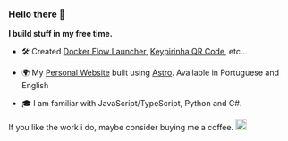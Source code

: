 ### Hello there 👋

**I build stuff in my free time.**

- 🛠️ Created
[Docker Flow Launcher](https://github.com/thisisleobro/docker-flow-launcher-plugin),
[Keypirinha QR Code](https://github.com/thisisleobro/Keypirinha-qrcode),
etc...

- 🌍 My [Personal Website](https://carvalho.cv) built using [Astro](https://astro.build/). Available in Portuguese and English

- 🎓 I am familiar with JavaScript/TypeScript, Python and C#.

If you like the work i do, maybe consider buying me a coffee. <a href="https://www.ko-fi.com/thisisleobro" target="_blank"><img src="https://storage.ko-fi.com/cdn/brandasset/v2/support_me_on_kofi_beige.png" alt="Buy Me A Coffee" style="height: 20px !important;" ></a>

<!--
**thisisleobro/thisisleobro** is a ✨ _special_ ✨ repository because its `README.md` (this file) appears on your GitHub profile.

Here are some ideas to get you started:

- 🔭 I’m currently working on ...
- 🌱 I’m currently learning ...
- 👯 I’m looking to collaborate on ...
- 🤔 I’m looking for help with ...
- 💬 Ask me about ...
- 📫 How to reach me: ...
- 😄 Pronouns: ...
- ⚡ Fun fact: ...
-->
